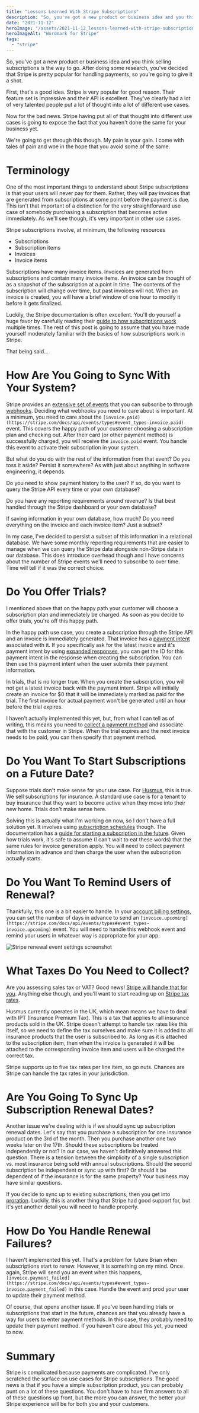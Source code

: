 ```yaml
---
title: "Lessons Learned With Stripe Subscriptions"
description: "So, you've got a new product or business idea and you think selling subscriptions is the way to go. Here are some issues to keep in mind as you get started."
date: "2021-11-12"
heroImage: "/assets/2021-11-12_lessons-learned-with-stripe-subscriptions/stripe_wordmark.png"
heroImageAlt: "Wordmark for Stripe"
tags: 
  - "stripe"
---
```


So, you've got a new product or business idea and you think selling subscriptions is the way to go. After doing some research, you've decided that Stripe is pretty popular for handling payments, so you're going to give it a shot.

First, that's a good idea. Stripe is very popular for good reason. Their feature set is impressive and their API is excellent. They've clearly had a lot of very talented people put a lot of thought into a lot of different use cases.

Now for the bad news. Stripe having put all of that thought into different use cases is going to expose the fact that you haven't done the same for your business yet.

We're going to get through this though. My pain is your gain. I come with tales of pain and woe in the hope that you avoid some of the same.

# Terminology

One of the most important things to understand about Stripe subscriptions is that your users will never pay for them. Rather, they will pay invoices that are generated from subscriptions at some point before the payment is due. This isn't that important of a distinction for the very straightforward use case of somebody purchasing a subscription that becomes active immediately. As we'll see though, it's very important in other use cases.

Stripe subscriptions involve, at minimum, the following resources

- Subscriptions
- Subscription items
- Invoices
- Invoice items

Subscriptions have many invoice items. Invoices are generated from subscriptions and contain many invoice items. An invoice can be thought of as a snapshot of the subscription at a point in time. The contents of the subscription will change over time, but past invoices will not. When an invoice is created, you will have a brief window of one hour to modify it before it gets finalized.

Luckily, the Stripe documentation is often excellent. You'll do yourself a huge favor by carefully reading their [guide to how subscriptions work](https://stripe.com/docs/billing/subscriptions/overview) multiple times. The rest of this post is going to assume that you have made yourself moderately familiar with the basics of how subscriptions work in Stripe.

That being said...

# How Are You Going to Sync With Your System?

Stripe provides an [extensive set of events](https://stripe.com/docs/api/events/types) that you can subscribe to through [webhooks](https://stripe.com/docs/billing/subscriptions/webhooks). Deciding what webhooks you need to care about is important. At a minimum, you need to care about the `[invoice.paid](https://stripe.com/docs/api/events/types#event_types-invoice.paid)` event. This covers the happy path of your customer choosing a subscription plan and checking out. After their card (or other payment method) is successfully charged, you will receive the `invoice.paid` event. You handle this event to activate their subscription in your system.

But what do you do with the rest of the information from that event? Do you toss it aside? Persist it somewhere? As with just about anything in software engineering, it depends.

Do you need to show payment history to the user? If so, do you want to query the Stripe API every time or your own database?

Do you have any reporting requirements around revenue? Is that best handled through the Stripe dashboard or your own database?

If saving information in your own database, how much? Do you need everything on the invoice and each invoice item? Just a subset?

In my case, I've decided to persist a subset of this information in a relational database. We have some monthly reporting requirements that are easier to manage when we can query the Stripe data alongside non-Stripe data in our database. This does introduce overhead though and I have concerns about the number of Stripe events we'll need to subscribe to over time. Time will tell if it was the correct choice.

# Do You Offer Trials?

I mentioned above that on the happy path your customer will choose a subscription plan and immediately be charged. As soon as you decide to offer trials, you're off this happy path.

In the happy path use case, you create a subscription through the Stripe API and an invoice is immediately generated. That invoice has a [payment intent](https://stripe.com/docs/api/payment_intents) associated with it. If you specifically ask for the latest invoice and it's payment intent by using [expanded responses](https://stripe.com/docs/expand), you can get the ID for this payment intent in the response when creating the subscription. You can then use this payment intent when the user submits their payment information.

In trials, that is no longer true. When you create the subscription, you will not get a latest invoice back with the payment intent. Stripe will initially create an invoice for $0 that it will be immediately marked as paid for the trial. The first invoice for actual payment won't be generated until an hour before the trial expires.

I haven't actually implemented this yet, but, from what I can tell as of writing, this means you need to [collect a payment method](https://stripe.com/docs/payments/save-and-reuse) and associate that with the customer in Stripe. When the trial expires and the next invoice needs to be paid, you can then specify that payment method.

# Do You Want To Start Subscriptions on a Future Date?

Suppose trials don't make sense for your use case. For [Husmus](https://husmus.net/), this is true. We sell subscriptions for insurance. A standard use case is for a tenant to buy insurance that they want to become active when they move into their new home. Trials don't make sense here.

Solving this is actually what I'm working on now, so I don't have a full solution yet. It involves using [subscription schedules](https://stripe.com/docs/billing/subscriptions/subscription-schedules) though. The documentation has a [guide for starting a subscription in the future](https://stripe.com/docs/billing/subscriptions/subscription-schedules/use-cases#start-subscription-future). Given how trials work, it's safe to assume (I can't wait to eat these words) that the same rules for invoice generation apply. You will need to collect payment information in advance and then charge the user when the subscription actually starts.

# Do You Want To Remind Users of Renewal?

Thankfully, this one is a bit easier to handle. In your [account billing settings](https://dashboard.stripe.com/settings/billing/automatic), you can set the number of days in advance to send an `[invoice.upcoming](https://stripe.com/docs/api/events/types#event_types-invoice.upcoming)` event. You will need to handle this webhook event and remind your users in whatever way is appropriate for your app.

![Stripe renewal event settings screenshot](https://brianmeekerme.files.wordpress.com/2021/11/stripe_upcoming_renwal_setting.png?w=1024)

# What Taxes Do You Need to Collect?

Are you assessing sales tax or VAT? Good news! [Stripe will handle that for you](https://stripe.com/docs/tax). Anything else though, and you'll want to start reading up on [Stripe tax rates](https://stripe.com/docs/billing/taxes/tax-rates).

Husmus currently operates in the UK, which mean means we have to deal with IPT (Insurance Premium Tax). This is a tax that applies to all insurance products sold in the UK. Stripe doesn't attempt to handle tax rates like this itself, so we need to define the tax ourselves and make sure it is added to all insurance products that the user is subscribed to. As long as it is attached to the subscription item, then when the invoice is generated it will be attached to the corresponding invoice item and users will be charged the correct tax.

Stripe supports up to five tax rates per line item, so go nuts. Chances are Stripe can handle the tax rates in your jurisdiction.

# Are You Going To Sync Up Subscription Renewal Dates?

Another issue we're dealing with is if we should sync up subscription renewal dates. Let's say that you purchase a subscription for one insurance product on the 3rd of the month. Then you purchase another one two weeks later on the 17th. Should these subscriptions be treated independently or not? In our case, we haven't definitively answered this question. There is a tension between the simplicity of a single subscription vs. most insurance being sold with annual subscriptions. Should the second subscription be independent or sync up with first? Or should it be dependent of if the insurance is for the same property? Your business may have similar questions.

If you decide to sync up to existing subscriptions, then you get into [proration](https://stripe.com/docs/billing/subscriptions/prorations). Luckily, this is another thing that Stripe had good support for, but it's yet another detail you will need to handle properly.

# How Do You Handle Renewal Failures?

I haven't implemented this yet. That's a problem for future Brian when subscriptions start to renew. However, it is something on my mind. Once again, Stripe will send you an event when this happens, `[invoice.payment_failed](https://stripe.com/docs/api/events/types#event_types-invoice.payment_failed)` in this case. Handle the event and prod your user to update their payment method.

Of course, that opens another issue. If you've been handling trials or subscriptions that start in the future, chances are that you already have a way for users to enter payment methods. In this case, they probably need to update their payment method. If you haven't care about this yet, you need to now.

# Summary

Stripe is complicated because payments are complicated. I've only scratched the surface on use cases for Stripe subscriptions. The good news is that if you have a simple subscription product, you can probably punt on a lot of these questions. You don't have to have firm answers to all of these questions up front, but the more you can answer, the better your Stripe experience will be for both you and your customers.
